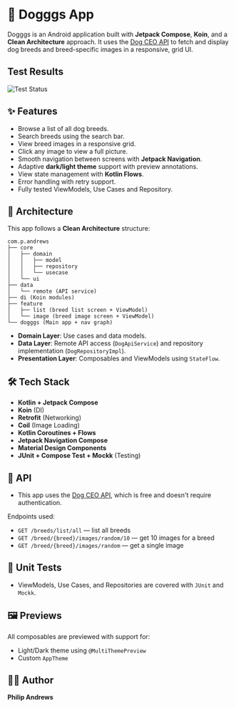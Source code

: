 # 🐶 Dogggs App

Dogggs is an Android application built with **Jetpack Compose**, **Koin**, and a **Clean Architecture** approach. It uses the [Dog CEO API](https://dog.ceo/dog-api/) to fetch and display dog breeds and breed-specific images in a responsive, grid UI.

## Test Results
![Test Status](https://github.com/philandrews100/Dogggs-app/actions/workflows/tests.yml/badge.svg)

## ✨ Features

- Browse a list of all dog breeds.
- Search breeds using the search bar.
- View breed images in a responsive grid.
- Click any image to view a full picture.
- Smooth navigation between screens with **Jetpack Navigation**.
- Adaptive **dark/light theme** support with preview annotations.
- View state management with **Kotlin Flows**.
- Error handling with retry support.
- Fully tested ViewModels, Use Cases and Repository.

## 🧱 Architecture

This app follows a **Clean Architecture** structure:

```
com.p.andrews
├── core
│   ├── domain
│   │   ├── model
│   │   ├── repository
│   │   └── usecase
│   └── ui
├── data
│   └── remote (API service)
├── di (Koin modules)
├── feature
│   ├── list (breed list screen + ViewModel)
│   └── image (breed image screen + ViewModel)
└── dogggs (Main app + nav graph)
```

- **Domain Layer**: Use cases and data models.
- **Data Layer**: Remote API access (`DogApiService`) and repository implementation (`DogRepositoryImpl`).
- **Presentation Layer**: Composables and ViewModels using `StateFlow`.

## 🛠 Tech Stack

- **Kotlin + Jetpack Compose**
- **Koin** (DI)
- **Retrofit** (Networking)
- **Coil** (Image Loading)
- **Kotlin Coroutines + Flows**
- **Jetpack Navigation Compose**
- **Material Design Components**
- **JUnit + Compose Test + Mockk** (Testing)

## 🔑 API

- This app uses the [Dog CEO API](https://dog.ceo/dog-api/), which is free and doesn't require authentication.

Endpoints used:
- `GET /breeds/list/all` — list all breeds
- `GET /breed/{breed}/images/random/10` — get 10 images for a breed
- `GET /breed/{breed}/images/random` — get a single image

## 🧪 Unit Tests

- ViewModels, Use Cases, and Repositories are covered with `JUnit` and `Mockk`.

## 🖼 Previews

All composables are previewed with support for:
- Light/Dark theme using `@MultiThemePreview`
- Custom `AppTheme`


## 👨‍💻 Author
**Philip Andrews** 
